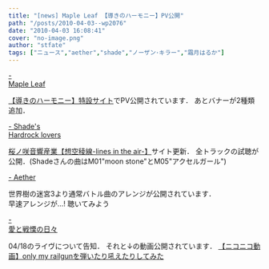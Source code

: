 ```yaml
---
title: "[news] Maple Leaf 【導きのハーモニー】PV公開"
path: "/posts/2010-04-03--wp2076"
date: "2010-04-03 16:08:41"
cover: "no-image.png"
author: "stfate"
tags: ["ニュース","aether","shade","ノーザン･キラー","霜月はるか"]
---
```


<style type="text/css">
<!--
p {white-space: pre-wrap};
-->
</style>

<a  href="http://www.team-e.co.jp/sp/harmony/index.html" target="_blank">- Maple Leaf</a>
<div ><a href="http://www.team-e.co.jp/sp/harmony/index.html" target="_blank">【導きのハーモニー】特設サイト</a>でPV公開されています．
あとバナーが2種類追加．</div>

<a  href="http://shade019.blog99.fc2.com/" target="_blank">- Shade's Hardrock lovers</a>
<div ><a href="http://sakion.net/" target="_blank">桜ノ咲音響産業【想空稜線-lines in the air-】</a>サイト更新．
全トラックの試聴が公開．(Shadeさんの曲はM01"moon stone"とM05"アクセルガール")</div>

<a  href="http://www.lkjp.net/" target="_blank">- Aether</a>
<div >世界樹の迷宮3より通常バトル曲のアレンジが公開されています．
<div >早速アレンジが…! 聴いてみよう</div></div>

<a  href="http://cobhc.blog40.fc2.com/" target="_blank">- 愛と戦慄の日々</a>
<div >04/18のライヴについて告知．
それと↓の動画公開されています．
<script type="text/javascript" src="http://ext.nicovideo.jp/thumb_watch/sm10255679"></script><noscript><a href="http://www.nicovideo.jp/watch/sm10255679">【ニコニコ動画】only my railgunを弾いたり吼えたりしてみた</a></noscript></div>